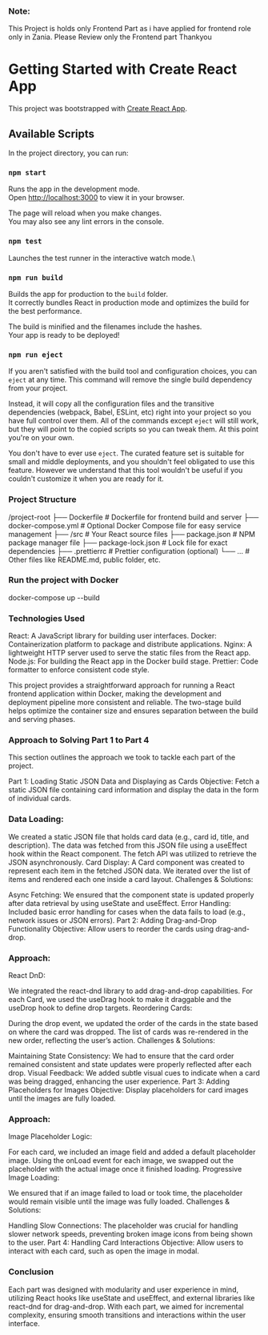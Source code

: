 ### Note: 
This Project is holds only Frontend Part as i have applied for frontend role only in Zania.
Please Review only the Frontend part
Thankyou

# Getting Started with Create React App

This project was bootstrapped with [Create React App](https://github.com/facebook/create-react-app).

## Available Scripts

In the project directory, you can run:

### `npm start`

Runs the app in the development mode.\
Open [http://localhost:3000](http://localhost:3000) to view it in your browser.

The page will reload when you make changes.\
You may also see any lint errors in the console.

### `npm test`

Launches the test runner in the interactive watch mode.\

### `npm run build`

Builds the app for production to the `build` folder.\
It correctly bundles React in production mode and optimizes the build for the best performance.

The build is minified and the filenames include the hashes.\
Your app is ready to be deployed!

### `npm run eject`

If you aren't satisfied with the build tool and configuration choices, you can `eject` at any time. This command will remove the single build dependency from your project.

Instead, it will copy all the configuration files and the transitive dependencies (webpack, Babel, ESLint, etc) right into your project so you have full control over them. All of the commands except `eject` will still work, but they will point to the copied scripts so you can tweak them. At this point you're on your own.

You don't have to ever use `eject`. The curated feature set is suitable for small and middle deployments, and you shouldn't feel obligated to use this feature. However we understand that this tool wouldn't be useful if you couldn't customize it when you are ready for it.


### Project Structure

/project-root
  ├── Dockerfile          # Dockerfile for frontend build and server
  ├── docker-compose.yml  # Optional Docker Compose file for easy service management
  ├── /src                # Your React source files
  ├── package.json        # NPM package manager file
  ├── package-lock.json   # Lock file for exact dependencies
  ├── .prettierrc         # Prettier configuration (optional)
  └── ...                 # Other files like README.md, public folder, etc.


### Run the project with Docker
docker-compose up --build

### Technologies Used

React: A JavaScript library for building user interfaces.
Docker: Containerization platform to package and distribute applications.
Nginx: A lightweight HTTP server used to serve the static files from the React app.
Node.js: For building the React app in the Docker build stage.
Prettier: Code formatter to enforce consistent code style.

This project provides a straightforward approach for running a React frontend application within Docker, making the development and deployment pipeline more consistent and reliable. The two-stage build helps optimize the container size and ensures separation between the build and serving phases.


### Approach to Solving Part 1 to Part 4
This section outlines the approach we took to tackle each part of the project.

Part 1: Loading Static JSON Data and Displaying as Cards
Objective: Fetch a static JSON file containing card information and display the data in the form of individual cards.

### Data Loading:
We created a static JSON file that holds card data (e.g., card id, title, and description).
The data was fetched from this JSON file using a useEffect hook within the React component. The fetch API was utilized to retrieve the JSON asynchronously.
Card Display:
A Card component was created to represent each item in the fetched JSON data.
We iterated over the list of items and rendered each one inside a card layout.
Challenges & Solutions:

Async Fetching: We ensured that the component state is updated properly after data retrieval by using useState and useEffect.
Error Handling: Included basic error handling for cases when the data fails to load (e.g., network issues or JSON errors).
Part 2: Adding Drag-and-Drop Functionality
Objective: Allow users to reorder the cards using drag-and-drop.

### Approach:

React DnD:

We integrated the react-dnd library to add drag-and-drop capabilities.
For each Card, we used the useDrag hook to make it draggable and the useDrop hook to define drop targets.
Reordering Cards:

During the drop event, we updated the order of the cards in the state based on where the card was dropped.
The list of cards was re-rendered in the new order, reflecting the user’s action.
Challenges & Solutions:

Maintaining State Consistency: We had to ensure that the card order remained consistent and state updates were properly reflected after each drop.
Visual Feedback: We added subtle visual cues to indicate when a card was being dragged, enhancing the user experience.
Part 3: Adding Placeholders for Images
Objective: Display placeholders for card images until the images are fully loaded.

### Approach:

Image Placeholder Logic:

For each card, we included an image field and added a default placeholder image.
Using the onLoad event for each image, we swapped out the placeholder with the actual image once it finished loading.
Progressive Image Loading:

We ensured that if an image failed to load or took time, the placeholder would remain visible until the image was fully loaded.
Challenges & Solutions:

Handling Slow Connections: The placeholder was crucial for handling slower network speeds, preventing broken image icons from being shown to the user.
Part 4: Handling Card Interactions
Objective: Allow users to interact with each card, such as open the image in modal.

### Conclusion
Each part was designed with modularity and user experience in mind, utilizing React hooks like useState and useEffect, and external libraries like react-dnd for drag-and-drop. With each part, we aimed for incremental complexity, ensuring smooth transitions and interactions within the user interface.
